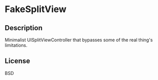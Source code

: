 # FakeSplitView

## Description

Minimalist UISplitViewController that bypasses some of the real thing's limitations.

## License

BSD
